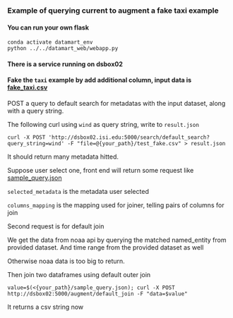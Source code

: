 ### Example of querying current to augment a fake taxi example

#### You can run your own flask
```commandline
conda activate datamart_env
python ../../datamart_web/webapp.py
```

#### There is a service running on dsbox02
#### Fake the `taxi` example by add additional column, input data is [fake_taxi.csv](./fake_taxi.csv)

POST a query to default search for metadatas with the input dataset, along with a query string.

The following curl using `wind` as query string, write to `result.json`

```commandline
curl -X POST 'http://dsbox02.isi.edu:5000/search/default_search?query_string=wind' -F "file=@{your_path}/test_fake.csv" > result.json
```

It should return many metadata hitted.

Suppose user select one, front end will return some request like [sample_query.json](./sample_query.json)

`selected_metadata` is the metadata user selected

`columns_mapping` is the mapping used for joiner, telling pairs of columns for join


Second request is for default join

We get the data from noaa api by querying the matched named_entity from provided dataset.
And time range from the provided dataset as well

Otherwise noaa data is too big to return.

Then join two dataframes using default outer join
```commandline
value=$(<{your_path}/sample_query.json); curl -X POST  http://dsbox02:5000/augment/default_join -F "data=$value"
```

It returns a csv string now
